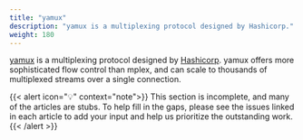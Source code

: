 ```yaml
---
title: "yamux"
description: "yamux is a multiplexing protocol designed by Hashicorp."
weight: 180
---
```


[yamux](https://github.com/hashicorp/yamux) is a multiplexing protocol designed by [Hashicorp](https://www.hashicorp.com/).
yamux offers more sophisticated flow control than mplex, and can scale to thousands of multiplexed streams over a
single connection.

{{< alert icon="💡" context="note">}}
This section is incomplete, and many of the articles are stubs. To help fill in
the gaps, please see the issues linked in each article to add your input and
help us prioritize the outstanding work.
{{< /alert >}}
